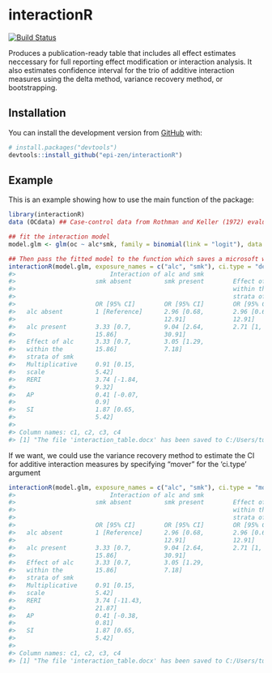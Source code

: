 interactionR
============

[![Build
Status](https://travis-ci.com/epi-zen/interactionR.svg?branch=master)](https://travis-ci.com/epi-zen/interactionR)

Produces a publication-ready table that includes all effect estimates
neccessary for full reporting effect modification or interaction
analysis. It also estimates confidence interval for the trio of additive
interaction measures using the delta method, variance recovery method,
or bootstrapping.

Installation
------------

You can install the development version from
[GitHub](https://github.com/) with:

``` r
# install.packages("devtools")
devtools::install_github("epi-zen/interactionR")
```

Example
-------

This is an example showing how to use the main function of the package:

``` r
library(interactionR)
data (OCdata) ## Case-control data from Rothman and Keller (1972) evaluating the joint effect of alcohol and smoking on oral cancer risk is included in the package (cited in Hosmer and Lemeshow (1992) and Zou (2008))

## fit the interaction model
model.glm <- glm(oc ~ alc*smk, family = binomial(link = "logit"), data = OCdata)

## Then pass the fitted model to the function which saves a microsoft word publication-ready table to the user's working directory and prints this to the console, if the object is not stored
interactionR(model.glm, exposure_names = c("alc", "smk"), ci.type = "delta", ci.level = 0.95, em = F, recode = F)
#>                          Interaction of alc and smk                          
#>                      smk absent         smk present        Effect of smk     
#>                                                            within the        
#>                                                            strata of alc     
#>                      OR [95% CI]        OR [95% CI]        OR [95% CI]       
#>   alc absent         1 [Reference]      2.96 [0.68,        2.96 [0.68,       
#>                                         12.91]             12.91]            
#>   alc present        3.33 [0.7,         9.04 [2.64,        2.71 [1, 7.37]    
#>                      15.86]             30.91]                               
#>   Effect of alc      3.33 [0.7,         3.05 [1.29,                          
#>   within the         15.86]             7.18]                                
#>   strata of smk                                                              
#>   Multiplicative     0.91 [0.15,                                             
#>   scale              5.42]                                                   
#>   RERI               3.74 [-1.84,                                            
#>                      9.32]                                                   
#>   AP                 0.41 [-0.07,                                            
#>                      0.9]                                                    
#>   SI                 1.87 [0.65,                                             
#>                      5.42]                                                   
#> 
#> Column names: c1, c2, c3, c4
#> [1] "The file 'interaction_table.docx' has been saved to C:/Users/tunsm/Documents/interactionR"
```

If we want, we could use the variance recovery method to estimate the CI
for additive interaction measures by specifying “mover” for the
‘ci.type’ argument

``` r
interactionR(model.glm, exposure_names = c("alc", "smk"), ci.type = "mover", ci.level = 0.95, em = F, recode = F)
#>                          Interaction of alc and smk                          
#>                      smk absent         smk present        Effect of smk     
#>                                                            within the        
#>                                                            strata of alc     
#>                      OR [95% CI]        OR [95% CI]        OR [95% CI]       
#>   alc absent         1 [Reference]      2.96 [0.68,        2.96 [0.68,       
#>                                         12.91]             12.91]            
#>   alc present        3.33 [0.7,         9.04 [2.64,        2.71 [1, 7.37]    
#>                      15.86]             30.91]                               
#>   Effect of alc      3.33 [0.7,         3.05 [1.29,                          
#>   within the         15.86]             7.18]                                
#>   strata of smk                                                              
#>   Multiplicative     0.91 [0.15,                                             
#>   scale              5.42]                                                   
#>   RERI               3.74 [-11.43,                                           
#>                      21.87]                                                  
#>   AP                 0.41 [-0.38,                                            
#>                      0.81]                                                   
#>   SI                 1.87 [0.65,                                             
#>                      5.42]                                                   
#> 
#> Column names: c1, c2, c3, c4
#> [1] "The file 'interaction_table.docx' has been saved to C:/Users/tunsm/Documents/interactionR"
```
